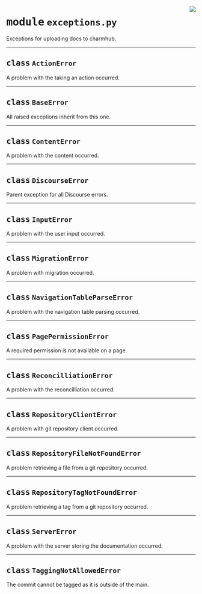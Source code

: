 <!-- markdownlint-disable -->

<a href="../src/exceptions.py#L0"><img align="right" style="float:right;" src="https://img.shields.io/badge/-source-cccccc?style=flat-square"></a>

# <kbd>module</kbd> `exceptions.py`
Exceptions for uploading docs to charmhub. 



---

## <kbd>class</kbd> `ActionError`
A problem with the taking an action occurred. 





---

## <kbd>class</kbd> `BaseError`
All raised exceptions inherit from this one. 





---

## <kbd>class</kbd> `ContentError`
A problem with the content occurred. 





---

## <kbd>class</kbd> `DiscourseError`
Parent exception for all Discourse errors. 





---

## <kbd>class</kbd> `InputError`
A problem with the user input occurred. 





---

## <kbd>class</kbd> `MigrationError`
A problem with migration occurred. 





---

## <kbd>class</kbd> `NavigationTableParseError`
A problem with the navigation table parsing occurred. 





---

## <kbd>class</kbd> `PagePermissionError`
A required permission is not available on a page. 





---

## <kbd>class</kbd> `ReconcilliationError`
A problem with the reconcilliation occurred. 





---

## <kbd>class</kbd> `RepositoryClientError`
A problem with git repository client occurred. 





---

## <kbd>class</kbd> `RepositoryFileNotFoundError`
A problem retrieving a file from a git repository occurred. 





---

## <kbd>class</kbd> `RepositoryTagNotFoundError`
A problem retrieving a tag from a git repository occurred. 





---

## <kbd>class</kbd> `ServerError`
A problem with the server storing the documentation occurred. 





---

## <kbd>class</kbd> `TaggingNotAllowedError`
The commit cannot be tagged as it is outside of the main. 






